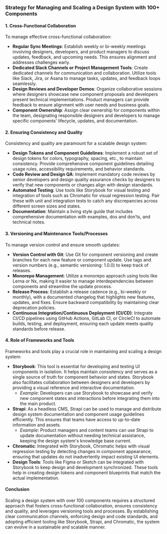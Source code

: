 ### Strategy for Managing and Scaling a Design System with 100+ Components

#### 1. Cross-Functional Collaboration
To manage effective cross-functional collaboration:
- **Regular Sync Meetings**: Establish weekly or bi-weekly meetings involving designers, developers, and product managers to discuss updates, feedback, and upcoming needs. This ensures alignment and addresses challenges early.
- **Dedicated Slack Channels or Project Management Tools**: Create dedicated channels for communication and collaboration. Utilize tools like Slack, Jira, or Asana to manage tasks, updates, and feedback loops seamlessly.
- **Design Reviews and Developer Demos**: Organize collaborative sessions where designers showcase new component proposals and developers present technical implementations. Product managers can provide feedback to ensure alignment with user needs and business goals.
- **Component Ownership**: Assign clear ownership for components within the team, designating responsible designers and developers to manage specific components’ lifecycle, updates, and documentation.

#### 2. Ensuring Consistency and Quality
Consistency and quality are paramount for a scalable design system:
- **Design Tokens and Component Guidelines**: Implement a robust set of design tokens for colors, typography, spacing, etc., to maintain consistency. Provide comprehensive component guidelines detailing usage rules, accessibility requirements, and behavior standards.
- **Code Review and Design QA**: Implement mandatory code reviews by senior developers and design quality assurance checks by designers to verify that new components or changes align with design standards.
- **Automated Testing**: Use tools like Storybook for visual testing and integration of tools such as Chromatic for visual regression testing. Pair these with unit and integration tests to catch any discrepancies across different screen sizes and states.
- **Documentation**: Maintain a living style guide that includes comprehensive documentation with examples, dos and don’ts, and technical notes.

#### 3. Versioning and Maintenance Tools/Processes
To manage version control and ensure smooth updates:
- **Version Control with Git**: Use Git for component versioning and create branches for each new feature or component update. Use tags and version numbers (e.g., semantic versioning: 1.0.0) to keep track of releases.
- **Monorepo Management**: Utilize a monorepo approach using tools like Lerna or Nx, making it easier to manage interdependencies between components and streamline the update process.
- **Release Process**: Establish a release cadence (e.g., bi-weekly or monthly), with a documented changelog that highlights new features, updates, and fixes. Ensure backward compatibility by maintaining clear deprecation policies.
- **Continuous Integration/Continuous Deployment (CI/CD)**: Integrate CI/CD pipelines using GitHub Actions, GitLab CI, or CircleCI to automate builds, testing, and deployment, ensuring each update meets quality standards before release.

#### 4. Role of Frameworks and Tools
Frameworks and tools play a crucial role in maintaining and scaling a design system:
- **Storybook**: This tool is essential for developing and testing UI components in isolation. It helps maintain consistency and serves as a single source of truth for component behavior and states. Storybook also facilitates collaboration between designers and developers by providing a visual reference and interactive documentation.
  - *Example*: Developers can use Storybook to showcase and verify new component states and interactions before integrating them into the main product.
- **Strapi**: As a headless CMS, Strapi can be used to manage and distribute design system documentation and component usage guidelines efficiently. This ensures that teams have access to up-to-date information and assets.
  - *Example*: Product managers and content teams can use Strapi to update documentation without needing technical assistance, keeping the design system's knowledge base current.
- **Chromatic**: Integrated with Storybook, Chromatic helps with visual regression testing by detecting changes in component appearance, ensuring that updates do not inadvertently impact existing UI elements.
- **Design Tools**: Tools like Figma or Sketch can be integrated with Storybook to keep design and development synchronized. These tools help in creating design tokens and component blueprints that match the actual implementation.

#### Conclusion
Scaling a design system with over 100 components requires a structured approach that fosters cross-functional collaboration, ensures consistency and quality, and leverages versioning tools and processes. By establishing clear communication channels, enforcing design and code standards, and adopting efficient tooling like Storybook, Strapi, and Chromatic, the system can evolve in a sustainable and scalable manner.
